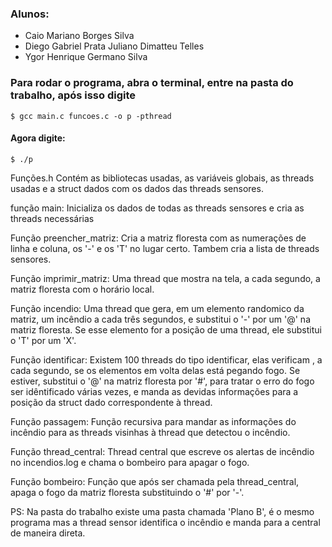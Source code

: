 ### Alunos:
  - Caio Mariano Borges Silva
  - Diego Gabriel Prata Juliano Dimatteu Telles
  - Ygor Henrique Germano Silva

### Para rodar o programa, abra o terminal, entre na pasta do trabalho, após isso digite 
	$ gcc main.c funcoes.c -o p -pthread
#### Agora digite:
	$ ./p

Funções.h
	Contém as bibliotecas usadas, as variáveis globais, as threads usadas e a struct dados com os dados das threads sensores. 

função main:
	Inicializa os dados de todas as threads sensores e cria as threads necessárias

Função preencher_matriz:
	Cria a matriz floresta com as numerações de linha e coluna, os '-' e os 'T' no lugar certo. Tambem cria a lista de threads sensores.

Função imprimir_matriz:
	Uma thread que mostra na tela, a cada segundo, a matriz floresta com o horário local.

Função incendio:
	Uma thread que gera, em um elemento randomico da matriz, um incêndio a cada três segundos, e substitui o '-' por um '@' na matriz floresta. Se esse elemento for a posição de uma thread, ele substitui o 'T' por um 'X'.

Função 	identificar:
	Existem 100 threads do tipo identificar, elas verificam , a cada segundo, se os elementos em volta delas está pegando fogo. Se estiver, substitui o '@' na matriz floresta por '#', para tratar o erro do fogo ser idêntificado várias vezes, e manda as devidas informações para a posição da struct dado correspondente à thread.

Função passagem:
	Função recursiva para mandar as informações do incêndio para as threads visinhas à thread que detectou o incêndio.

Função thread_central:
	Thread central que escreve os alertas de incêndio no incendios.log e chama o bombeiro para apagar o fogo.

Função bombeiro:
	Função que após ser chamada pela thread_central, apaga o fogo da matriz floresta substituindo o '#' por '-'.


PS:
	Na pasta do trabalho existe uma pasta chamada 'Plano B', é o mesmo programa mas a thread sensor identifica o incêndio e manda para a central de maneira direta. 
